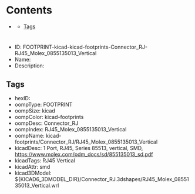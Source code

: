 



Contents
========

* [](#)
	* [Tags](#tags)

# 

- ID: FOOTPRINT-kicad-kicad-footprints-Connector_RJ-RJ45_Molex_0855135013_Vertical
- Name: 
- Description: 

## Tags

- hexID: 
- oompType: FOOTPRINT
- oompSize: kicad
- oompColor: kicad-footprints
- oompDesc: Connector_RJ
- oompIndex: RJ45_Molex_0855135013_Vertical
- oompName: kicad-footprints/Connector_RJ/RJ45_Molex_0855135013_Vertical
- kicadDesc: 1 Port, RJ45, Series 85513, vertical, SMD, https://www.molex.com/pdm_docs/sd/855135013_sd.pdf
- kicadTags: RJ45 Vertical
- kicadAttr: smd
- kicad3DModel: ${KICAD6_3DMODEL_DIR}/Connector_RJ.3dshapes/RJ45_Molex_0855135013_Vertical.wrl
